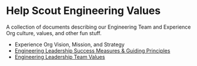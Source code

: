 # Help Scout Engineering Values

A collection of documents describing our Engineering Team and Experience Org culture, values, and other fun stuff.
- Experience Org Vision, Mission, and Strategy
- [Engineering Leadership Success Measures & Guiding Principles](https://github.com/helpscout/engineering-values/blob/main/eng-leadership/eng-coach-success-measures-guiding-principles.md)
- [Engineering Leadership Team Values](https://github.com/helpscout/engineering-values/blob/main/eng-leadership/eng-leadership-team-values.md)

